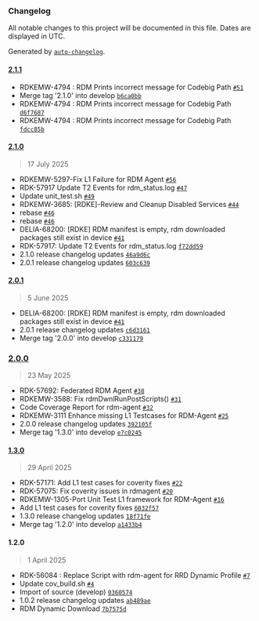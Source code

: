 ### Changelog

All notable changes to this project will be documented in this file. Dates are displayed in UTC.

Generated by [`auto-changelog`](https://github.com/CookPete/auto-changelog).

#### [2.1.1](https://github.com/rdkcentral/rdm-agent/compare/2.1.0...2.1.1)

- RDKEMW-4794 : RDM Prints incorrect message for Codebig Path  [`#51`](https://github.com/rdkcentral/rdm-agent/pull/51)
- Merge tag '2.1.0' into develop [`b6ca0bb`](https://github.com/rdkcentral/rdm-agent/commit/b6ca0bb6936f5169dd7f9f5e15511c98515b6378)
- RDKEMW-4794 : RDM Prints incorrect message for Codebig Path [`d6f7687`](https://github.com/rdkcentral/rdm-agent/commit/d6f76873a30219e56e9beae15ddcb225dbcca751)
- RDKEMW-4794 : RDM Prints incorrect message for Codebig Path [`fdcc85b`](https://github.com/rdkcentral/rdm-agent/commit/fdcc85b4cf68639963da71fd8df1a841387c1cf5)

#### [2.1.0](https://github.com/rdkcentral/rdm-agent/compare/2.0.1...2.1.0)

> 17 July 2025

- RDKEMW-5297-Fix L1 Failure for RDM Agent [`#56`](https://github.com/rdkcentral/rdm-agent/pull/56)
- RDK-57917 Update T2 Events for rdm_status.log  [`#47`](https://github.com/rdkcentral/rdm-agent/pull/47)
- Update unit_test.sh [`#49`](https://github.com/rdkcentral/rdm-agent/pull/49)
- RDKEMW-3685: [RDKE]-Review and Cleanup Disabled Services [`#44`](https://github.com/rdkcentral/rdm-agent/pull/44)
- rebase [`#46`](https://github.com/rdkcentral/rdm-agent/pull/46)
- rebase [`#46`](https://github.com/rdkcentral/rdm-agent/pull/46)
- DELIA-68200: [RDKE] RDM manifest is empty, rdm downloaded packages still exist in device [`#41`](https://github.com/rdkcentral/rdm-agent/pull/41)
- RDK-57917: Update T2 Events for rdm_status.log [`f72dd59`](https://github.com/rdkcentral/rdm-agent/commit/f72dd59ce1555cb1acf4437033e0ad64fe04bd5e)
- 2.1.0 release changelog updates [`46a9d6c`](https://github.com/rdkcentral/rdm-agent/commit/46a9d6c2b50d8c0986f8546ec7878aa94295b47f)
- 2.0.1 release changelog updates [`603c639`](https://github.com/rdkcentral/rdm-agent/commit/603c6392a3c488675006ed86dfc4bd0dc6db76a0)

#### [2.0.1](https://github.com/rdkcentral/rdm-agent/compare/2.0.0...2.0.1)

> 5 June 2025

- DELIA-68200: [RDKE] RDM manifest is empty, rdm downloaded packages still exist in device [`#41`](https://github.com/rdkcentral/rdm-agent/pull/41)
- 2.0.1 release changelog updates [`c6d3161`](https://github.com/rdkcentral/rdm-agent/commit/c6d31615a302be3c7d2456a8477a2a7adca58b3c)
- Merge tag '2.0.0' into develop [`c331179`](https://github.com/rdkcentral/rdm-agent/commit/c3311794db9d96172ef2eea2ffce39df7c9fc398)

### [2.0.0](https://github.com/rdkcentral/rdm-agent/compare/1.3.0...2.0.0)

> 23 May 2025

- RDK-57692: Federated RDM Agent [`#38`](https://github.com/rdkcentral/rdm-agent/pull/38)
- RDKEMW-3588: Fix rdmDwnlRunPostScripts() [`#31`](https://github.com/rdkcentral/rdm-agent/pull/31)
- Code Coverage Report for rdm-agent [`#32`](https://github.com/rdkcentral/rdm-agent/pull/32)
- RDKEMW-3111 Enhance missing L1 Testcases for RDM-Agent [`#25`](https://github.com/rdkcentral/rdm-agent/pull/25)
- 2.0.0 release changelog updates [`392105f`](https://github.com/rdkcentral/rdm-agent/commit/392105fcf9491c044434ba95f5fcb7d7811ee578)
- Merge tag '1.3.0' into develop [`e7c0245`](https://github.com/rdkcentral/rdm-agent/commit/e7c0245c859eb3749388a6ce417e5acae26912da)

#### [1.3.0](https://github.com/rdkcentral/rdm-agent/compare/1.2.0...1.3.0)

> 29 April 2025

- RDK-57171: Add L1 test cases for coverity fixes [`#22`](https://github.com/rdkcentral/rdm-agent/pull/22)
- RDK-57075: Fix coverity issues in rdmagent [`#20`](https://github.com/rdkcentral/rdm-agent/pull/20)
- RDKEMW-1305-Port Unit Test L1 framework for RDM-Agent [`#16`](https://github.com/rdkcentral/rdm-agent/pull/16)
- Add L1 test cases for coverity fixes [`6032f57`](https://github.com/rdkcentral/rdm-agent/commit/6032f57f077be484d2d9eaa935998c822aa47ea3)
- 1.3.0 release changelog updates [`18f71fe`](https://github.com/rdkcentral/rdm-agent/commit/18f71fe7e894484923d5657c59ea725d138e9ce3)
- Merge tag '1.2.0' into develop [`a1433b4`](https://github.com/rdkcentral/rdm-agent/commit/a1433b42435b9f6edd1750e6197d59ba2b69b689)

#### 1.2.0

> 1 April 2025

- RDK-56084 : Replace Script with rdm-agent for RRD Dynamic Profile [`#7`](https://github.com/rdkcentral/rdm-agent/pull/7)
- Update cov_build.sh [`#4`](https://github.com/rdkcentral/rdm-agent/pull/4)
- Import of source (develop) [`0360574`](https://github.com/rdkcentral/rdm-agent/commit/036057460675cec1e1bf9b8e458a9b404887e5b6)
- 1.0.2 release changelog updates [`ab489ae`](https://github.com/rdkcentral/rdm-agent/commit/ab489aea6e3771fa10716c12321a77a93e9806e8)
- RDM Dynamic Download [`7b7575d`](https://github.com/rdkcentral/rdm-agent/commit/7b7575df8709d40fd303c53cd6e356d1f9288821)
